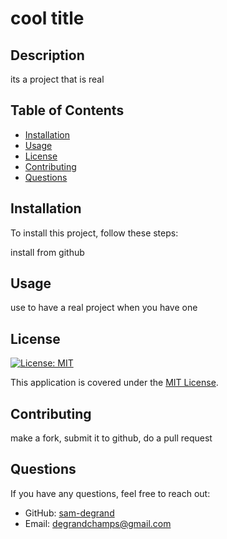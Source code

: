 # cool title

## Description

its a project that is real

## Table of Contents

- [Installation](#installation)
- [Usage](#usage)
- [License](#license)
- [Contributing](#contributing)
- [Questions](#questions)

## Installation

To install this project, follow these steps:

install from github

## Usage

use to have a real project when you have one

## License

[![License: MIT](https://img.shields.io/badge/License-MIT-yellow.svg)](https://opensource.org/licenses/MIT)

This application is covered under the [MIT License](https://opensource.org/licenses/MIT).

## Contributing

make a fork, submit it to github, do a pull request

## Questions

If you have any questions, feel free to reach out:

- GitHub: [sam-degrand](https://github.com/<github_username>)
- Email: degrandchamps@gmail.com
